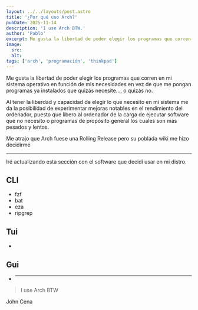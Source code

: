 ```yaml
---
layout: ../../layouts/post.astro
title: '¿Por qué uso Arch?'
pubDate: 2025-11-14
description: 'I use Arch BTW.'
author: 'Pablo'
excerpt: Me gusta la libertad de poder elegir los programas que corren en mi sistema operativo en función de mis necesidades en vez de que me pongan programas ya instalados que quizás necesite..., o quizás no.
image:
  src:
  alt:
tags: ['arch', 'programación', 'thinkpad']
---
```


Me gusta la libertad de poder elegir los programas que corren en mi sistema operativo en función de mis necesidades en vez de que me pongan programas ya instalados que quizás necesite..., o quizás no.

Al tener la liberdad y capacidad de elegir lo que necesito en mi sistema me da la posibilidad de experimentar mejoras notables en el rendimiento del ordenador, puesto que libero al ordenador de la carga de ejecutar software que no necesito o programas de propósito general los cuales son más pesados y lentos.

Me atrajo que Arch fuese una Rolling Release pero su poblada wiki me hizo decidirme

---

Iré actualizando esta sección con el software que decidí usar en mi distro.

## CLI

- fzf
- bat
- eza
- ripgrep

## Tui

-

## Gui

- ***

> I use Arch BTW

John Cena
